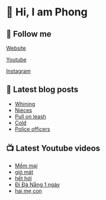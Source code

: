 # 👋 Hi, I am Phong

## 🔗 Follow me

[Website](https://phongever.xyz "Website")

[Youtube](https://www.youtube.com/@phongever "Youtube")

[Instagram](https://www.instagram.com/phongever "Instagram")

## 📝 Latest blog posts

<!-- BLOG-POST-LIST:START -->
- [Whining](https://phongever.xyz/blog/whining/)
- [Nieces](https://phongever.xyz/blog/nieces-1/)
- [Pull on leash](https://phongever.xyz/blog/pull-on-leash/)
- [Cold](https://phongever.xyz/blog/cold-1/)
- [Police officers](https://phongever.xyz/blog/police-officers/)
<!-- BLOG-POST-LIST:END -->

## 📺 Latest Youtube videos

<!-- YOUTUBE-VIDEO-LIST:START -->
- [Mềm mại](https://www.youtube.com/watch?v=ESMpN_l7Ros)
- [gió mát](https://www.youtube.com/watch?v=GtJ3VchAlYE)
- [hết hơi](https://www.youtube.com/watch?v=Iz2uM7V4XHM)
- [Đi Đà Nẵng 1 ngày](https://www.youtube.com/watch?v=WB6lnUD6ncg)
- [hai mẹ con](https://www.youtube.com/watch?v=06TigPu9Sjk)
<!-- YOUTUBE-VIDEO-LIST:END -->
